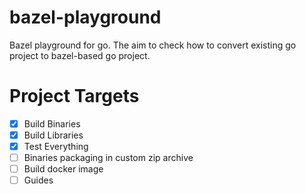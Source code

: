 # bazel-playground

Bazel playground for go. The aim to check how to convert existing go project to bazel-based go project.

# Project Targets

- [x] Build Binaries
- [x] Build Libraries
- [x] Test Everything
- [ ] Binaries packaging in custom zip archive
- [ ] Build docker image
- [ ] Guides